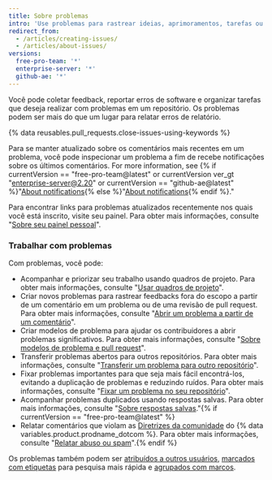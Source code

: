 ```yaml
---
title: Sobre problemas
intro: 'Use problemas para rastrear ideias, aprimoramentos, tarefas ou erros para trabalhar no {% data variables.product.product_name %}.'
redirect_from:
  - /articles/creating-issues/
  - /articles/about-issues/
versions:
  free-pro-team: '*'
  enterprise-server: '*'
  github-ae: '*'
---
```


Você pode coletar feedback, reportar erros de software e organizar tarefas que deseja realizar com problemas em um repositório. Os problemas podem ser mais do que um lugar para relatar erros de relatório.

{% data reusables.pull_requests.close-issues-using-keywords %}

Para se manter atualizado sobre os comentários mais recentes em um problema, você pode inspecionar um problema a fim de recebe notificações sobre os últimos comentários. For more information, see {% if currentVersion == "free-pro-team@latest" or currentVersion ver_gt "enterprise-server@2.20" or currentVersion == "github-ae@latest" %}"[About notifications](/github/managing-subscriptions-and-notifications-on-github/about-notifications){% else %}"[About notifications](/github/receiving-notifications-about-activity-on-github/about-notifications){% endif %}."

Para encontrar links para problemas atualizados recentemente nos quais você está inscrito, visite seu painel. Para obter mais informações, consulte "[Sobre seu painel pessoal](/articles/about-your-personal-dashboard)".

### Trabalhar com problemas

Com problemas, você pode:
- Acompanhar e priorizar seu trabalho usando quadros de projeto. Para obter mais informações, consulte "[Usar quadros de projeto](/articles/about-project-boards)".
- Criar novos problemas para rastrear feedbacks fora do escopo a partir de um comentário em um problema ou de uma revisão de pull request. Para obter mais informações, consulte "[Abrir um problema a partir de um comentário](/github/managing-your-work-on-github/opening-an-issue-from-a-comment)".
- Criar modelos de problema para ajudar os contribuidores a abrir problemas significativos. Para obter mais informações, consulte "[Sobre modelos de problema e pull request](/articles/about-issue-and-pull-request-templates)".
- Transferir problemas abertos para outros repositórios. Para obter mais informações, consulte "[Transferir um problema para outro repositório](/articles/transferring-an-issue-to-another-repository)".
- Fixar problemas importantes para que seja mais fácil encontrá-los, evitando a duplicação de problemas e reduzindo ruídos. Para obter mais informações, consulte "[Fixar um problema no seu repositório](/articles/pinning-an-issue-to-your-repository)".
- Acompanhar problemas duplicados usando respostas salvas. Para obter mais informações, consulte "[Sobre respostas salvas](/articles/about-saved-replies)."{% if currentVersion == "free-pro-team@latest" %}
- Relatar comentários que violam as [Diretrizes da comunidade](/articles/github-community-guidelines) do {% data variables.product.prodname_dotcom %}. Para obter mais informações, consulte "[Relatar abuso ou spam](/articles/reporting-abuse-or-spam)".{% endif %}

Os problemas também podem ser [atribuídos a outros usuários](/articles/assigning-issues-and-pull-requests-to-other-github-users), [marcados com etiquetas](/articles/applying-labels-to-issues-and-pull-requests) para pesquisa mais rápida e [agrupados com marcos](/articles/creating-and-editing-milestones-for-issues-and-pull-requests).
